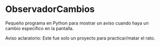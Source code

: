 # ObservadorCambios
Pequeño programa en Python para mostrar un aviso cuando haya un cambio específico en la pantalla.


Aviso aclaratorio: Este fue solo un proyecto para practicar/matar el rato.
